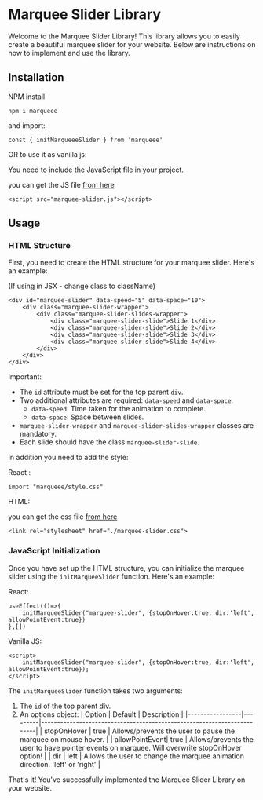 # Marquee Slider Library

Welcome to the Marquee Slider Library! This library allows you to easily create a beautiful marquee slider for your website. Below are instructions on how to implement and use the library.

## Installation

NPM install

```
npm i marqueee
```

and import:

```
const { initMarqueeeSlider } from 'marqueee'
```

OR to use it as vanilla js:

You need to include the JavaScript file in your project.

you can get the JS file [from here](https://raw.githubusercontent.com/Elnatanv/marqueee/main/marquee-slider.js)

```
<script src="marquee-slider.js"></script>
```

## Usage

### HTML Structure

First, you need to create the HTML structure for your marquee slider. Here's an example:

(If using in JSX - change class to className)

```
<div id="marquee-slider" data-speed="5" data-space="10">
    <div class="marquee-slider-wrapper">
        <div class="marquee-slider-slides-wrapper">
            <div class="marquee-slider-slide">Slide 1</div>
            <div class="marquee-slider-slide">Slide 2</div>
            <div class="marquee-slider-slide">Slide 3</div>
            <div class="marquee-slider-slide">Slide 4</div>
        </div>
    </div>
</div>
```

Important:

- The `id` attribute must be set for the top parent `div`.
- Two additional attributes are required: `data-speed` and `data-space`.
  - `data-speed`: Time taken for the animation to complete.
  - `data-space`: Space between slides.
- `marquee-slider-wrapper` and `marquee-slider-slides-wrapper` classes are mandatory.
- Each slide should have the class `marquee-slider-slide`.

In addition you need to add the style:

React :

```
import "marqueee/style.css"
```

HTML:

you can get the css file [from here](https://raw.githubusercontent.com/Elnatanv/marqueee/main/marquee-slider.js)

```
<link rel="stylesheet" href="./marquee-slider.css">
```

### JavaScript Initialization

Once you have set up the HTML structure, you can initialize the marquee slider using the `initMarqueeSlider` function. Here's an example:

React:

```
useEffect(()=>{
    initMarqueeSlider("marquee-slider", {stopOnHover:true, dir:'left', allowPointEvent:true})
},[])
```

Vanilla JS:

```
<script>
    initMarqueeSlider("marquee-slider", {stopOnHover:true, dir:'left', allowPointEvent:true});
</script>
```

The `initMarqueeSlider` function takes two arguments:

1. The `id` of the top parent div.
2. An options object:
   | Option | Default | Description |
   |-----------------|---------|------------------------------------------------------------------------|
   | stopOnHover | true | Allows/prevents the user to pause the marquee on mouse hover. |
   | allowPointEvent| true | Allows/prevents the user to have pointer events on marquee. Will overwrite stopOnHover option! |
   | dir | left | Allows the user to change the marquee animation direction. 'left' or 'right' |

That's it! You've successfully implemented the Marquee Slider Library on your website.
